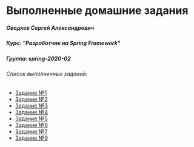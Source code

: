 Выполненные домашние задания
=============================

##### Оводков Сергей Александрович
##### Курс: "Разработчик на Spring Framework"
##### Группа: spring-2020-02
###### Список выполненных заданий:

* [Задание №1](https://github.com/Gravonere/2020-02-otus-spring-Ovodkov/tree/master/homework1)
* [Задание №2](https://github.com/Gravonere/2020-02-otus-spring-Ovodkov/tree/master/homework2)
* [Задание №3](https://github.com/Gravonere/2020-02-otus-spring-Ovodkov/tree/master/homework3)
* [Задание №4](https://github.com/Gravonere/2020-02-otus-spring-Ovodkov/tree/master/homework4)
* [Задание №5](https://github.com/Gravonere/2020-02-otus-spring-Ovodkov/tree/master/homework5)
* [Задание №6](https://github.com/Gravonere/2020-02-otus-spring-Ovodkov/tree/master/homework6)
* [Задание №7](https://github.com/Gravonere/2020-02-otus-spring-Ovodkov/tree/master/homework7)
* [Задание №9](https://github.com/Gravonere/2020-02-otus-spring-Ovodkov/tree/master/homework9)